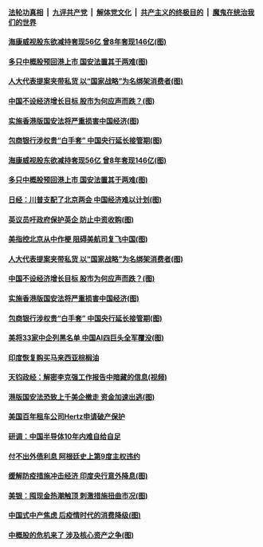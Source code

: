

####  [法轮功真相](../../../../basic/blob/master/README.md?t=05250231) &nbsp;|&nbsp; [九评共产党](../../../../9ping.md/blob/master/README.md?t=05250231) &nbsp;|&nbsp; [解体党文化](../../../../jtdwh.md/blob/master/README.md?t=05250231)  &nbsp;|&nbsp; [共产主义的终极目的](../../../../gczydzjmd.md/blob/master/README.md?t=05250231) &nbsp;|&nbsp; [魔鬼在统治我们的世界](../../../../mgztzwmdsj.md/blob/master/README.md?t=05250231) 

#### [海康威视股东欲减持套现56亿 曾8年套现146亿(图)](../pages/p5/934303.md?t=05250231) 

#### [多只中概股预回港上市 国安法置其于两难(图)](../pages/p5/934295.md?t=05250231) 

#### [人大代表提案夹带私货 以“国家战略”为名绑架消费者(图)](../pages/p5/934241.md?t=05250231) 

#### [中国不设经济增长目标 股市为何应声而跌？(图)](../pages/p5/934228.md?t=05250231) 

#### [实施香港版国安法将严重损害中国经济(图)](../pages/p5/934218.md?t=05250231) 

#### [包商银行涉权贵“白手套” 中国央行延长接管期(图)](../pages/p5/934214.md?t=05250231) 

#### [海康威视股东欲减持套现56亿 曾8年套现146亿(图)](../pages/p5/934303.md?t=05250231) 

#### [多只中概股预回港上市 国安法置其于两难(图)](../pages/p5/934295.md?t=05250231) 

#### [日经：川普支配了北京两会 中国经济难以计划(图)](../pages/p5/934285.md?t=05250231) 

#### [英议员吁政府保护英企 防止中资收购(图)](../pages/p5/934281.md?t=05250231) 

#### [美指控北京从中作梗 阻碍美航司复飞中国(图)](../pages/p5/934280.md?t=05250231) 

#### [人大代表提案夹带私货 以“国家战略”为名绑架消费者(图)](../pages/p5/934241.md?t=05250231) 

#### [中国不设经济增长目标 股市为何应声而跌？(图)](../pages/p5/934228.md?t=05250231) 

#### [实施香港版国安法将严重损害中国经济(图)](../pages/p5/934218.md?t=05250231) 

#### [包商银行涉权贵“白手套” 中国央行延长接管期(图)](../pages/p5/934214.md?t=05250231) 

#### [美将33家中企列黑名单 中国AI四巨头全军覆没(图)](../pages/p5/934209.md?t=05250231) 

#### [印度恢复购买马来西亚棕榈油](../pages/p5/934197.md?t=05250231) 

#### [天钧政经：解密李克强工作报告中暗藏的信息(视频)](../pages/p5/934192.md?t=05250231) 

#### [港版国安法恐致上千美企撤走 资金加速出逃(图)](../pages/p5/934182.md?t=05250231) 

#### [美国百年租车公司Hertz申请破产保护](../pages/p5/934190.md?t=05250231) 

#### [研调：中国半导体10年内难自给自足](../pages/p5/934169.md?t=05250231) 

#### [付不出外债利息 阿根廷史上第9度主权违约](../pages/p5/934167.md?t=05250231) 

#### [缓解防疫措施冲击经济 印度央行意外降息(图)](../pages/p5/934140.md?t=05250231) 

#### [美银：囤现金热潮触顶 刺激措施扭曲市况(图)](../pages/p5/934134.md?t=05250231) 

#### [中国式中产焦虑 后疫情时代的消费降级(图)](../pages/p5/934128.md?t=05250231) 

#### [中概股的危机来了 涉及核心资产之争(图)](../pages/p5/934126.md?t=05250231) 

